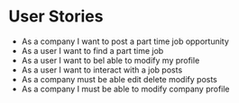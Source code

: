 # User Stories

- As a company I want to post a part time job opportunity
- As a user I want to find a part time job
- As a user I want to bel able to modify my profile
- As a user I want to interact with a job posts
- As a company must be able edit delete modify posts
- As a company I must be able to modify company profile